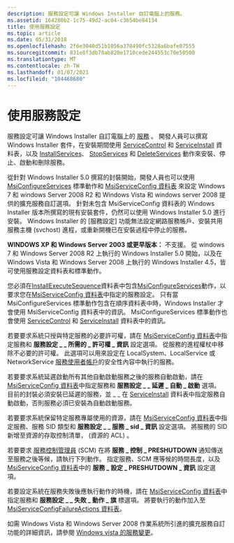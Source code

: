 ```yaml
---
description: 服務設定可讓 Windows Installer 自訂電腦上的服務。
ms.assetid: 164280b2-1c75-49d2-ac04-c3654be84134
title: 使用服務設定
ms.topic: article
ms.date: 05/31/2018
ms.openlocfilehash: 2f6e3040d51b1056a370490fc5328a6bafe07555
ms.sourcegitcommit: 831e8f3db78ab820e1710cede244553c70e50500
ms.translationtype: MT
ms.contentlocale: zh-TW
ms.lasthandoff: 01/07/2021
ms.locfileid: "104468680"
---
```

# <a name="using-services-configuration"></a>使用服務設定

服務設定可讓 Windows Installer 自訂電腦上的 [服務](../services/services.md) 。 開發人員可以撰寫 Windows Installer 套件，在安裝期間使用 [ServiceControl](servicecontrol-table.md) 和 [ServiceInstall](serviceinstall-table.md) 資料表，以及 [InstallServices](installservices-action.md)、 [StopServices](stopservices-action.md) 和 [DeleteServices](deleteservices-action.md) 動作來安裝、停止、啟動和刪除服務。

從針對 Windows Installer 5.0 撰寫的封裝開始，開發人員也可以使用 [MsiConfigureServices](msiconfigureservices-action.md) 標準動作和 [MsiServiceConfig 資料表](msiserviceconfig-table.md) 來設定 Windows 7 和 windows Server 2008 R2 和 Windows Vista 和 windows server 2008 提供的擴充服務自訂選項。 針對未包含 MsiServiceConfig 資料表的 Windows Installer 版本所撰寫的現有安裝套件，仍然可以使用 Windows Installer 5.0 進行安裝。 Windows Installer 的 [服務設定] 功能無法設定網路服務帳戶、安裝共用服務主機 (svchost) 進程，或重新開機已在安裝過程中停止的服務。

**WINDOWS XP 和 Windows Server 2003 或更早版本：** 不支援。 從 windows 7 和 Windows Server 2008 R2 上執行的 Windows Installer 5.0 開始，以及在 Windows Vista 和 Windows Server 2008 上執行的 Windows Installer 4.5，皆可使用服務設定資料表和標準動作。

您必須在[InstallExecuteSequence](installexecutesequence-table.md)資料表中包含[MsiConfigureServices](msiconfigureservices-action.md)動作，以要求您在[MsiServiceConfig 資料表](msiserviceconfig-table.md)中指定的服務設定。 只有當 MsiConfigureServices 標準動作包含在順序資料表中時，Windows Installer 才會使用 MsiServiceConfig 資料表中的資訊。 MsiConfigureServices 標準動作也會使用 [ServiceControl](servicecontrol-table.md) 和 [ServiceInstall](serviceinstall-table.md) 資料表中的資訊。

若要要求系統只授與特定服務的必要許可權，請在 [MsiServiceConfig 資料表](msiserviceconfig-table.md)中指定服務和 **服務設定 \_ \_ 所需的 \_ 許可權 \_ 資訊** 設定選項。 從服務的進程權杖中移除不必要的許可權。 此選項可以用來設定在 LocalSystem、LocalService 或 NetworkService [服務使用者帳戶](../services/service-user-accounts.md)的安全性內容中執行的服務。

若要要求系統延遲啟動所有其他自動啟動服務之後的服務自動啟動，請在 [MsiServiceConfig 資料表](msiserviceconfig-table.md)中指定服務和 **服務設定 \_ \_ 延遲 \_ 自動 \_ 啟動** 選項。 目前的封裝必須安裝已延遲的服務，並 \_ \_ 在 [ServiceInstall](serviceinstall-table.md) 資料表中指定服務自動啟動，否則服務必須已安裝為自動啟動服務。

若要要求系統保留特定服務專屬使用的資源，請在 [MsiServiceConfig 資料表](msiserviceconfig-table.md)中指定服務、服務 SID 類型和 **服務設定 \_ \_ 服務 \_ sid \_ 資訊** 設定選項。 將服務的 SID 新增至資源的存取控制清單， (資源的 ACL) 。

若要要求 [服務控制管理員](../services/service-control-manager.md) (SCM) 在將 **服務 \_ 控制 \_ PRESHUTDOWN** 通知傳送至服務之後等候，請執行下列動作。 指定服務、SCM 應等候的時間長度，以及 [MsiServiceConfig 資料表](msiserviceconfig-table.md)中的 **服務 \_ 設定 \_ PRESHUTDOWN \_ 資訊** 設定選項。

若要設定系統在服務失敗後應執行動作的時機，請在 [MsiServiceConfig 資料表](msiserviceconfig-table.md)中指定服務和 **服務設定 \_ \_ 失敗 \_ 動作 \_ 旗** 標選項。 將要執行的動作加入至 [MsiServiceConfigFailureActions 資料表](msiserviceconfigfailureactions-table.md)。

如需 Windows Vista 和 Windows Server 2008 作業系統所引進的擴充服務自訂功能的詳細資訊，請參閱 [Windows vista 的服務變更](../services/service-changes-for-windows-vista.md)。

 

 
